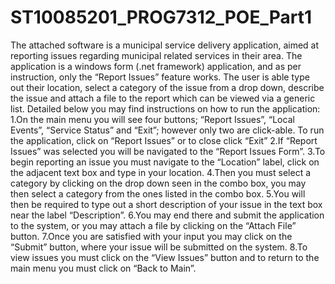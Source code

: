 # ST10085201_PROG7312_POE_Part1
The attached software is a municipal service delivery application, aimed at reporting issues regarding municipal related services in their area. The application is a windows form (.net framework) application, and as per instruction, only the “Report Issues” feature works. The user is able type out their location, select a category of the issue from a drop down, describe the issue and attach a file to the report which can be viewed via a generic list. Detailed below you may find instructions on how to run the application:
1.On the main menu you will see four buttons; “Report Issues”, “Local Events”, “Service Status” and “Exit”; however only two are click-able. To run the application, click on “Report Issues” or to close click “Exit”
2.If “Report Issues” was selected you will be navigated to the “Report Issues Form”.
3.To begin reporting an issue you must navigate to the “Location” label, click on the adjacent text box and type in your location. 
4.Then you must select a category by clicking on the drop down seen in the combo box, you may then select a category from the ones listed in the combo box.
5.You will then be required to type out a short description of your issue in the text box near the label “Description”.
6.You may end there and submit the application to the system, or you may attach a file by clicking on the “Attach File” button.
7.Once you are satisfied with your input you may click on the “Submit” button, where your issue will be submitted on the system.
8.To view issues you must click on the “View Issues” button and to return to the main menu you must click on “Back to Main”.
